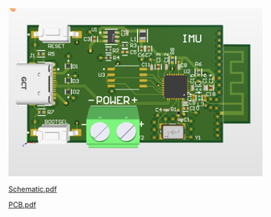 <img width="956" alt="PCB_3D" src="https://github.com/peterk268/ESP32-DAQ/blob/main/PCB_3D.png">

[Schematic.pdf](https://github.com/peterk268/ESP32-DAQ/blob/main/Schematic.pdf)

[PCB.pdf](https://github.com/peterk268/ESP32-DAQ/blob/main/PCB.pdf)
